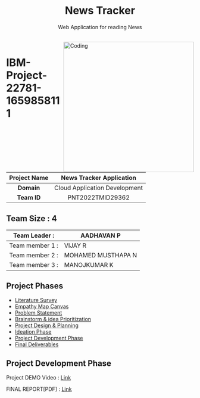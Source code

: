<p align="center" style="margin-bottom: 0px !important;">
</p>
<h1 align="center" style="margin-top: 0px;">News Tracker</h1>

<p align="center" >Web Application for reading News</p>
<br>
<img align="right" alt="Coding" width="350" src="https://medkit.s3.jp-tok.cloud-object-storage.appdomain.cloud/news.gif">

# IBM-Project-22781-1659858111



|      **Project Name**     | <b>News Tracker Application<b> |
|:---------------------:|:------------------------------:|
|         **Domain**        |  Cloud Application Development |
|        **Team ID**        |  PNT2022TMID29362 |


## __Team Size : 4__


|Team Leader :| AADHAVAN P|
| ------------|---------------|              
|Team member 1 :|VIJAY R|
|Team member 2 :|MOHAMED MUSTHAPA N|
|Team member 3 :|MANOJKUMAR K|

## Project Phases

* [Literature Survey](https://github.com/IBM-EPBL/IBM-Project-22781-1659858111/blob/main/Phases/Ideation%20Phase/Literature_Survey.pdf)
* [Empathy Map Canvas](https://github.com/IBM-EPBL/IBM-Project-22781-1659858111/blob/main/Phases/Ideation%20Phase/Empathy_Map_Canvas.pdf)
* [Problem Statement](https://github.com/IBM-EPBL/IBM-Project-22781-1659858111/blob/main/Phases/Ideation%20Phase/Problem_Statement.pdf)
* [Brainstorm & idea Prioritization](https://github.com/IBM-EPBL/IBM-Project-22781-1659858111/blob/main/Phases/Ideation%20Phase/Brainstorm%20%26%20idea%20Prioritization.pdf)
* [Project Design & Planning](https://github.com/vcr50/IBM-Project-22781-1659858111/tree/main/Phases/project%20design%20%26%20planning)
* [Ideation Phase](https://github.com/vcr50/IBM-Project-22781-1659858111/tree/main/Phases/Ideation%20Phase)
* [Project Development Phase](https://github.com/vcr50/IBM-Project-22781-1659858111/tree/main/Phases/Project%20Development%20Phase)
* [Final Deliverables](https://github.com/IBM-EPBL/IBM-Project-22781-1659858111/blob/main/Phases/Final%20Deliverables/PROJECT_FINAL_REPORT.pdf)

## Project Development Phase

Project DEMO Video : [Link](https://youtu.be/L4bWmnCylpI)

FINAL REPORT[PDF] : [Link](https://github.com/IBM-EPBL/IBM-Project-22781-1659858111/blob/main/Phases/Final%20Deliverables/NTA_PROJECT_REPORT.pdf)
